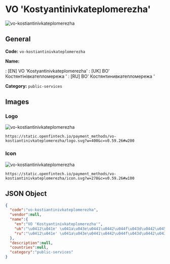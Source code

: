 
# VO 'Kostyantinivkateplomerezha' 
![vo-kostiantinivkateplomerezha](https://static.openfintech.io/payment_methods/vo-kostiantinivkateplomerezha/logo.svg?w=400&c=v0.59.26#w200)  

## General 
**Code:** `vo-kostiantinivkateplomerezha` 
 
**Name:** 
 
:	[EN] VO 'Kostyantinivkateplomerezha' 
:	[UK] ВО' Костянтінівкатепломережа ' 
:	[RU] ВО' Костянтинивкатепломережа ' 
 
**Category:** `public-services` 
 

## Images 

### Logo 
![vo-kostiantinivkateplomerezha](https://static.openfintech.io/payment_methods/vo-kostiantinivkateplomerezha/logo.svg?w=400&c=v0.59.26#w200)  

```
https://static.openfintech.io/payment_methods/vo-kostiantinivkateplomerezha/logo.svg?w=400&c=v0.59.26#w200
```  

### Icon 
![vo-kostiantinivkateplomerezha](https://static.openfintech.io/payment_methods/vo-kostiantinivkateplomerezha/icon.svg?w=278&c=v0.59.26#w100)  

```
https://static.openfintech.io/payment_methods/vo-kostiantinivkateplomerezha/icon.svg?w=278&c=v0.59.26#w100
```  

## JSON Object 

```json
{
  "code":"vo-kostiantinivkateplomerezha",
  "vendor":null,
  "name":{
    "en":"VO 'Kostyantinivkateplomerezha'",
    "uk":"\u0412\u041e' \u041a\u043e\u0441\u0442\u044f\u043d\u0442\u0456\u043d\u0456\u0432\u043a\u0430\u0442\u0435\u043f\u043b\u043e\u043c\u0435\u0440\u0435\u0436\u0430 '",
    "ru":"\u0412\u041e' \u041a\u043e\u0441\u0442\u044f\u043d\u0442\u0438\u043d\u0438\u0432\u043a\u0430\u0442\u0435\u043f\u043b\u043e\u043c\u0435\u0440\u0435\u0436\u0430 '"
  },
  "description":null,
  "countries":null,
  "category":"public-services"
}
```  
